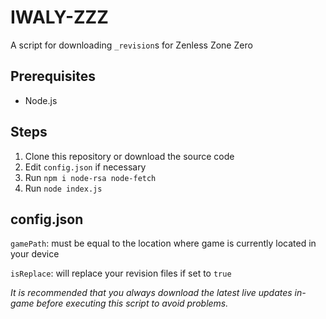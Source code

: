 # IWALY-ZZZ

A script for downloading `_revision`s for Zenless Zone Zero

## Prerequisites
* Node.js

## Steps
1. Clone this repository or download the source code
2. Edit `config.json` if necessary
3. Run `npm i node-rsa node-fetch`
4. Run `node index.js`

## config.json
`gamePath`: must be equal to the location where game is currently located in your device

`isReplace`: will replace your revision files if set to `true`

<em>It is recommended that you always download the latest live updates in-game before executing this script to avoid problems.</em>
